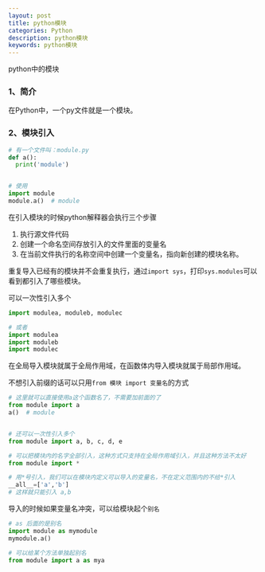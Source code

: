 ```yaml
---
layout: post
title: python模块
categories: Python
description: python模块
keywords: python模块
---
```


python中的模块

### 1、简介

在Python中，一个py文件就是一个模块。

### 2、模块引入

```py
# 有一个文件叫：module.py
def a():
  print('module')


# 使用
import module
module.a()  # module
```

在引入模块的时候python解释器会执行三个步骤

1. 执行源文件代码
2. 创建一个命名空间存放引入的文件里面的变量名
3. 在当前文件执行的名称空间中创建一个变量名，指向新创建的模块名称。

重复导入已经有的模块并不会重复执行，通过`import sys`，打印`sys.modules`可以看到都引入了哪些模块。

可以一次性引入多个

```py
import modulea, moduleb, modulec

# 或者
import modulea
import moduleb
import modulec
```

在全局导入模块就属于全局作用域，在函数体内导入模块就属于局部作用域。

不想引入前缀的话可以只用`from 模块 import 变量名`的方式

```py
# 这里就可以直接使用a这个函数名了，不需要加前面的了
from module import a
a()  # module


# 还可以一次性引入多个
from module import a, b, c, d, e

# 可以把模块内的名字全部引入，这种方式只支持在全局作用域引入，并且这种方法不太好
from module import *

# 用*号引入，我们可以在模块内定义可以导入的变量名，不在定义范围内的不给*引入
__all__=['a','b']
# 这样就只能引入 a,b
```

导入的时候如果变量名冲突，可以给模块起个`别名`

```py
# as 后面的是别名
import module as mymodule
mymodule.a()

# 可以给某个方法单独起别名
from module import a as mya
```

